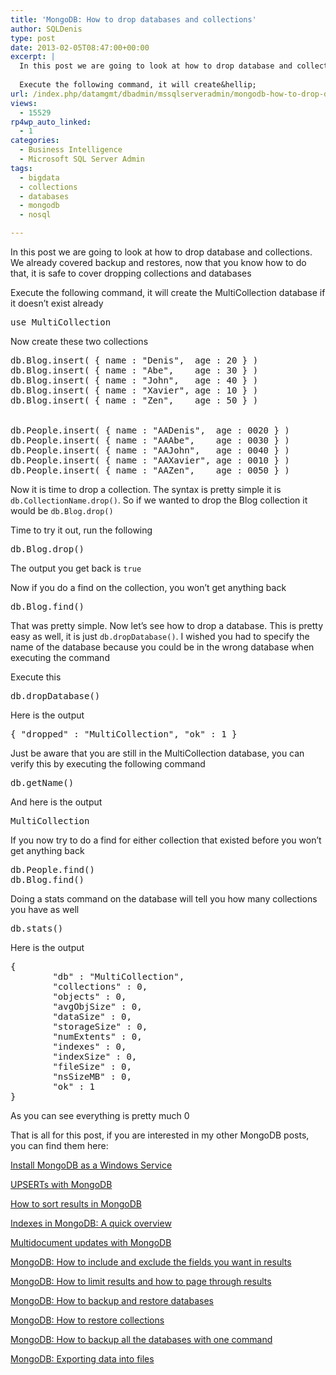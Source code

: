```yaml
---
title: 'MongoDB: How to drop databases and collections'
author: SQLDenis
type: post
date: 2013-02-05T08:47:00+00:00
excerpt: |
  In this post we are going to look at how to drop database and collections. We already covered backup and restores, now that you know how to do that, it is safe to cover dropping collections and databases
  
  Execute the following command, it will create&hellip;
url: /index.php/datamgmt/dbadmin/mssqlserveradmin/mongodb-how-to-drop-databases/
views:
  - 15529
rp4wp_auto_linked:
  - 1
categories:
  - Business Intelligence
  - Microsoft SQL Server Admin
tags:
  - bigdata
  - collections
  - databases
  - mongodb
  - nosql

---
```

In this post we are going to look at how to drop database and collections. We already covered backup and restores, now that you know how to do that, it is safe to cover dropping collections and databases

Execute the following command, it will create the MultiCollection database if it doesn&#8217;t exist already

<pre>use MultiCollection</pre>

Now create these two collections

<pre>db.Blog.insert( { name : "Denis",  age : 20 } )
db.Blog.insert( { name : "Abe",    age : 30 } )
db.Blog.insert( { name : "John",   age : 40 } )
db.Blog.insert( { name : "Xavier", age : 10 } )
db.Blog.insert( { name : "Zen",    age : 50 } )


db.People.insert( { name : "AADenis",  age : 0020 } )
db.People.insert( { name : "AAAbe",    age : 0030 } )
db.People.insert( { name : "AAJohn",   age : 0040 } )
db.People.insert( { name : "AAXavier", age : 0010 } )
db.People.insert( { name : "AAZen",    age : 0050 } )</pre>

Now it is time to drop a collection. The syntax is pretty simple it is `db.CollectionName.drop()`. So if we wanted to drop the Blog collection it would be `db.Blog.drop()`

Time to try it out, run the following

<pre>db.Blog.drop()</pre>

The output you get back is `true`

Now if you do a find on the collection, you won&#8217;t get anything back

<pre>db.Blog.find()</pre>

That was pretty simple. Now let&#8217;s see how to drop a database. This is pretty easy as well, it is just `db.dropDatabase()`. I wished you had to specify the name of the database because you could be in the wrong database when executing the command

Execute this

<pre>db.dropDatabase()</pre>

Here is the output

<pre>{ "dropped" : "MultiCollection", "ok" : 1 }</pre>

Just be aware that you are still in the MultiCollection database, you can verify this by executing the following command

<pre>db.getName()</pre>

And here is the output

<pre>MultiCollection</pre>

If you now try to do a find for either collection that existed before you won&#8217;t get anything back

<pre>db.People.find()
db.Blog.find()</pre>

Doing a stats command on the database will tell you how many collections you have as well

<pre>db.stats()</pre>

Here is the output

<pre>{
        "db" : "MultiCollection",
        "collections" : 0,
        "objects" : 0,
        "avgObjSize" : 0,
        "dataSize" : 0,
        "storageSize" : 0,
        "numExtents" : 0,
        "indexes" : 0,
        "indexSize" : 0,
        "fileSize" : 0,
        "nsSizeMB" : 0,
        "ok" : 1
}</pre>

As you can see everything is pretty much 0

That is all for this post, if you are interested in my other MongoDB posts, you can find them here:
  
[Install MongoDB as a Windows Service][1]
  
[UPSERTs with MongoDB][2]
  
[How to sort results in MongoDB][3]
  
[Indexes in MongoDB: A quick overview][4]
  
[Multidocument updates with MongoDB][5]
  
[MongoDB: How to include and exclude the fields you want in results][6]
  
[MongoDB: How to limit results and how to page through results][7]
  
[MongoDB: How to backup and restore databases][8]
  
[MongoDB: How to restore collections][9]
  
[MongoDB: How to backup all the databases with one command][10]
  
[MongoDB: Exporting data into files][11]

 [1]: /index.php/DataMgmt/DBProgramming/creating-mongodb-as-a-service
 [2]: /index.php/DataMgmt/DBProgramming/doing-upserts-in-mongodb
 [3]: /index.php/DataMgmt/DBProgramming/mongodb-how-to-sort-results
 [4]: /index.php/DataMgmt/DBProgramming/indexes-in-mongodb
 [5]: /index.php/DataMgmt/DBProgramming/multidocument-updates-with-mongodb
 [6]: /index.php/DataMgmt/DBProgramming/mongodb-how-to-include-and
 [7]: /index.php/DataMgmt/DBAdmin/MSSQLServerAdmin/mongodb-how-to-limit-results
 [8]: /index.php/DataMgmt/DBAdmin/MSSQLServerAdmin/mongodb-backup-and-restore-databases
 [9]: /index.php/DataMgmt/DBAdmin/mongodb-how-to-restore-collections
 [10]: /index.php/DataMgmt/DBAdmin/mongodb-how-to-backup-all
 [11]: /index.php/DataMgmt/DBProgramming/mongodb-exporting-data-into-files